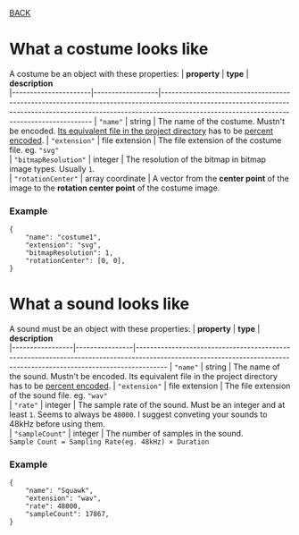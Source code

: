 [BACK](sprites.md)

# What a costume looks like
A costume be an object with these properties:
| **property**         | **type**         | **description**                                                                                                                                                                                                       
|----------------------|------------------|-----------------------------------------------------------------------------------------------------------------------------------------------------------------------------------------------------------------------
| `"name"`             | string           | The name of the costume. Mustn't be encoded. [Its equivalent file in the project directory](main.md#what-a-pypenguin-project-looks-like) has to be [percent encoded](https://en.wikipedia.org/wiki/Percent-encoding). 
| `"extension"`        | file extension   | The file extension of the costume file. eg. `"svg"`                                                                                                                                                                   
| `"bitmapResolution"` | integer          | The resolution of the bitmap in bitmap image types. Usually `1`.                                                                                                                                                      
| `"rotationCenter"`   | array coordinate | A vector from the **center point** of the image to the **rotation center point** of the costume image.       

### Example
```
{
    "name": "costume1",
    "extension": "svg",
    "bitmapResolution": 1,
    "rotationCenter": [0, 0],
}
```

# What a sound looks like
A sound must be an object with these properties:
| **property**    | **type**       | **description**                                                                                                                                                     
|-----------------|----------------|---------------------------------------------------------------------------------------------------------------------------------------------------------------------
| `"name"`        | string         | The name of the sound. Mustn't be encoded. Its equivalent file in the project directory has to be [percent encoded](https://en.wikipedia.org/wiki/Percent-encoding).
| `"extension"`   | file extension | The file extension of the sound file. eg. `"wav"`                                                                                                                   
| `"rate"`        | integer        |  The sample rate of the sound. Must be an integer and at least `1`. Seems to always be `48000`. I suggest conveting your sounds to 48kHz before using them.         
| `"sampleCount"` | integer        | The number of samples in the sound. `Sample Count = Sampling Rate(eg. 48kHz) × Duration`                                                                            


### Example
```
{
    "name": "Squawk",
    "extension": "wav",
    "rate": 48000,
    "sampleCount": 17867,
}
```
